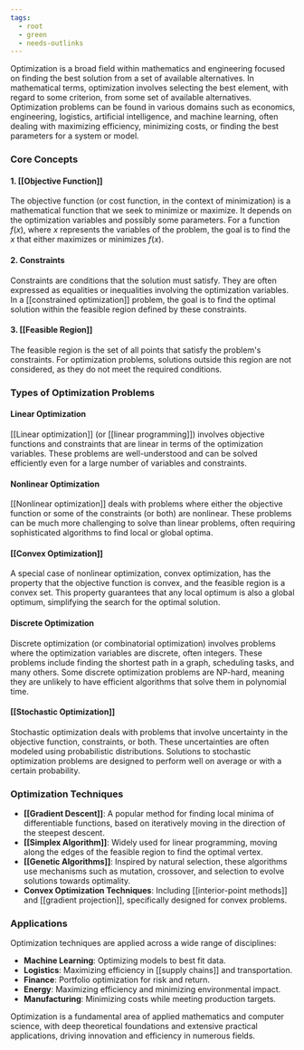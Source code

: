 ```yaml
---
tags:
  - root
  - green
  - needs-outlinks
---
```

Optimization is a broad field within mathematics and engineering focused on finding the best solution from a set of available alternatives. In mathematical terms, optimization involves selecting the best element, with regard to some criterion, from some set of available alternatives. Optimization problems can be found in various domains such as economics, engineering, logistics, artificial intelligence, and machine learning, often dealing with maximizing efficiency, minimizing costs, or finding the best parameters for a system or model.

### Core Concepts

#### 1. [[Objective Function]]

The objective function (or cost function, in the context of minimization) is a mathematical function that we seek to minimize or maximize. It depends on the optimization variables and possibly some parameters. For a function $f(x)$, where $x$ represents the variables of the problem, the goal is to find the $x$ that either maximizes or minimizes $f(x)$.

#### 2. Constraints

Constraints are conditions that the solution must satisfy. They are often expressed as equalities or inequalities involving the optimization variables. In a [[constrained optimization]] problem, the goal is to find the optimal solution within the feasible region defined by these constraints.

#### 3. [[Feasible Region]]

The feasible region is the set of all points that satisfy the problem's constraints. For optimization problems, solutions outside this region are not considered, as they do not meet the required conditions.

### Types of Optimization Problems

#### Linear Optimization

[[Linear optimization]] (or [[linear programming]]) involves objective functions and constraints that are linear in terms of the optimization variables. These problems are well-understood and can be solved efficiently even for a large number of variables and constraints.

#### Nonlinear Optimization

[[Nonlinear optimization]] deals with problems where either the objective function or some of the constraints (or both) are nonlinear. These problems can be much more challenging to solve than linear problems, often requiring sophisticated algorithms to find local or global optima.

#### [[Convex Optimization]]

A special case of nonlinear optimization, convex optimization, has the property that the objective function is convex, and the feasible region is a convex set. This property guarantees that any local optimum is also a global optimum, simplifying the search for the optimal solution.

#### Discrete Optimization

Discrete optimization (or combinatorial optimization) involves problems where the optimization variables are discrete, often integers. These problems include finding the shortest path in a graph, scheduling tasks, and many others. Some discrete optimization problems are NP-hard, meaning they are unlikely to have efficient algorithms that solve them in polynomial time.

#### [[Stochastic Optimization]]

Stochastic optimization deals with problems that involve uncertainty in the objective function, constraints, or both. These uncertainties are often modeled using probabilistic distributions. Solutions to stochastic optimization problems are designed to perform well on average or with a certain probability.

### Optimization Techniques

- **[[Gradient Descent]]**: A popular method for finding local minima of differentiable functions, based on iteratively moving in the direction of the steepest descent.
- **[[Simplex Algorithm]]**: Widely used for linear programming, moving along the edges of the feasible region to find the optimal vertex.
- **[[Genetic Algorithms]]**: Inspired by natural selection, these algorithms use mechanisms such as mutation, crossover, and selection to evolve solutions towards optimality.
- **Convex Optimization Techniques**: Including [[interior-point methods]] and [[gradient projection]], specifically designed for convex problems.

### Applications

Optimization techniques are applied across a wide range of disciplines:
- **Machine Learning**: Optimizing models to best fit data.
- **Logistics**: Maximizing efficiency in [[supply chains]] and transportation.
- **Finance**: Portfolio optimization for risk and return.
- **Energy**: Maximizing efficiency and minimizing environmental impact.
- **Manufacturing**: Minimizing costs while meeting production targets.

Optimization is a fundamental area of applied mathematics and computer science, with deep theoretical foundations and extensive practical applications, driving innovation and efficiency in numerous fields.